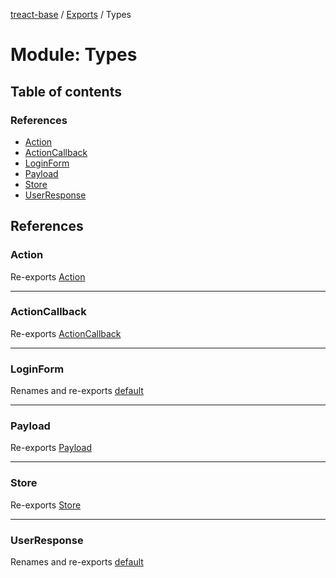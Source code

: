[treact-base](../README.md) / [Exports](../modules.md) / Types

# Module: Types

## Table of contents

### References

- [Action](Types.md#action)
- [ActionCallback](Types.md#actioncallback)
- [LoginForm](Types.md#loginform)
- [Payload](Types.md#payload)
- [Store](Types.md#store)
- [UserResponse](Types.md#userresponse)

## References

### Action

Re-exports [Action](Types_Store.md#action)

___

### ActionCallback

Re-exports [ActionCallback](Types_Store.md#actioncallback)

___

### LoginForm

Renames and re-exports [default](../interfaces/Types_Form_LoginForm.default.md)

___

### Payload

Re-exports [Payload](Types_Store.md#payload)

___

### Store

Re-exports [Store](Types_Store.md#store)

___

### UserResponse

Renames and re-exports [default](../interfaces/Types_Response_UserResponse.default.md)
